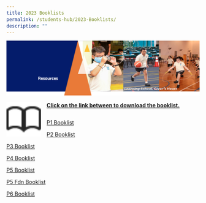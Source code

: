 ```yaml
---
title: 2023 Booklists
permalink: /students-hub/2023-Booklists/
description: ""
---
```

![](/images/Resourcesheader2.png)


<img src="/images/Bookicon.png" style="width:90px;height:90px;margin-right:15px;" align = "left"> <u><b>Click on the link between to download the booklist.</b></u>

```

```

[P1 Booklist](/files/P1%20BOOKLIST.pdf) 

[P2 Booklist](/files/P2%20BOOKLIST.pdf)

[P3 Booklist](/files/P3%20BOOKLIST.pdf)

[P4 Booklist](/files/P4%20BOOKLIST.pdf)

[P5 Booklist](/files/P5%20BOOKLIST.pdf)

[P5 Fdn  Booklist](/files/P5%20FDN%20BOOKLIST.pdf)

[P6 Booklist](/files/P6%20BOOKLIST.pdf)